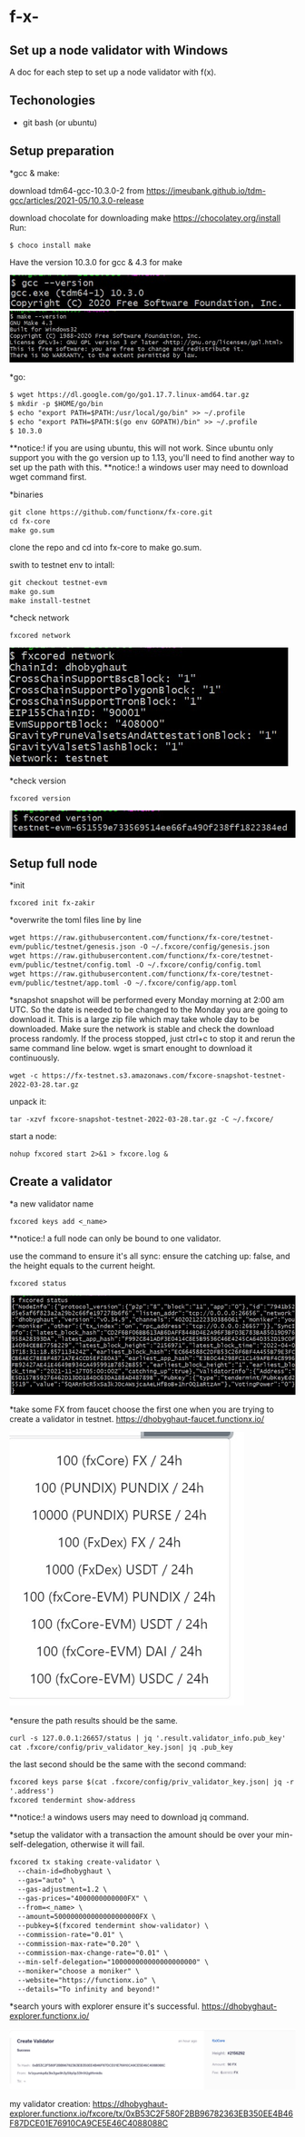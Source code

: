 # f-x-
## Set up a node validator with Windows
A doc for each step to set up a node validator with f(x).

## Techonologies
* git bash (or ubuntu)

## Setup preparation
*gcc & make:

download tdm64-gcc-10.3.0-2 from https://jmeubank.github.io/tdm-gcc/articles/2021-05/10.3.0-release

download chocolate for downloading make https://chocolatey.org/install
Run:
```
$ choco install make
```
Have the version 10.3.0 for gcc & 4.3 for make

![gcc-version](https://github.com/liq19ch/f-x-/blob/main/image/gcc.jpg)
![make-version](https://github.com/liq19ch/f-x-/blob/main/image/make.jpg)

*go:
```
$ wget https://dl.google.com/go/go1.17.7.linux-amd64.tar.gz 
$ mkdir -p $HOME/go/bin
$ echo "export PATH=$PATH:/usr/local/go/bin" >> ~/.profile
$ echo "export PATH=$PATH:$(go env GOPATH)/bin" >> ~/.profile
$ 10.3.0
```

**notice:! if you are using ubuntu, this will not work. Since ubuntu only support you with the go version up to 1.13, you'll need to find another way to set up the path with this.
**notice:! a windows user may need to download wget command first.


*binaries
```
git clone https://github.com/functionx/fx-core.git
cd fx-core
make go.sum
```

clone the repo and cd into fx-core to make go.sum.

swith to testnet env to intall:

```
git checkout testnet-evm
make go.sum
make install-testnet
```

*check network
```
fxcored network
```

![network](https://github.com/liq19ch/f-x-/blob/main/image/network.jpg)

*check version
```
fxcored version
```

![fxcored-version](https://github.com/liq19ch/f-x-/blob/main/image/version.jpg)


## Setup full node
*init
```
fxcored init fx-zakir
```

*overwrite the toml files line by line
```
wget https://raw.githubusercontent.com/functionx/fx-core/testnet-evm/public/testnet/genesis.json -O ~/.fxcore/config/genesis.json
wget https://raw.githubusercontent.com/functionx/fx-core/testnet-evm/public/testnet/config.toml -O ~/.fxcore/config/config.toml
wget https://raw.githubusercontent.com/functionx/fx-core/testnet-evm/public/testnet/app.toml -O ~/.fxcore/config/app.toml
```

*snapshot
snapshot will be performed every Monday morning at 2:00 am UTC. So the date is needed to be changed to the Monday you are going to download it.
This is a large zip file which may take whole day to be downloaded. Make sure the network is stable and check the download process randomly.
If the process stopped, just ctrl+c to stop it and rerun the same command line below. wget is smart enought to download it continuously. 

```
wget -c https://fx-testnet.s3.amazonaws.com/fxcore-snapshot-testnet-2022-03-28.tar.gz
```

unpack it:

```
tar -xzvf fxcore-snapshot-testnet-2022-03-28.tar.gz -C ~/.fxcore/
```

start a node:
```
nohup fxcored start 2>&1 > fxcore.log &
```

## Create a validator
*a new validator name
```
fxcored keys add <_name>
```

**notice:! a full node can only be bound to one validator.

use the command to ensure it's all sync:
ensure the catching up: false, and the height equals to the current height.
```
fxcored status
```
![status](https://github.com/liq19ch/f-x-/blob/main/image/status.jpg)

*take some FX from faucet
choose the first one when you are trying to create a validator in testnet.
https://dhobyghaut-faucet.functionx.io/

![faucet](https://github.com/liq19ch/f-x-/blob/main/image/faucet.jpg)

*ensure the path
results should be the same.
```
curl -s 127.0.0.1:26657/status | jq '.result.validator_info.pub_key'
cat .fxcore/config/priv_validator_key.json| jq .pub_key
```

the last second should be the same with the second command:
```
fxcored keys parse $(cat .fxcore/config/priv_validator_key.json| jq -r '.address')
fxcored tendermint show-address
```


**notice:! a windows users may need to download jq command.


*setup the validator with a transaction
the amount should be over your min-self-delegation, otherwise it will fail.

```
fxcored tx staking create-validator \
  --chain-id=dhobyghaut \
  --gas="auto" \
  --gas-adjustment=1.2 \
  --gas-prices="4000000000000FX" \
  --from=<_name> \
  --amount=500000000000000000000FX \
  --pubkey=$(fxcored tendermint show-validator) \
  --commission-rate="0.01" \
  --commission-max-rate="0.20" \
  --commission-max-change-rate="0.01" \
  --min-self-delegation="100000000000000000000" \
  --moniker="choose a moniker" \
  --website="https://functionx.io" \
  --details="To infinity and beyond!" 
  ```
  
  *search yours with explorer
  ensure it's successful.
  https://dhobyghaut-explorer.functionx.io/
  
  ![validator](https://github.com/liq19ch/f-x-/blob/main/image/validator.jpg)
  

my validator creation:
https://dhobyghaut-explorer.functionx.io/fxcore/tx/0xB53C2F580F2BB96782363EB350EE4B46F87DCE01E76910CA9CE5E46C4088088C
